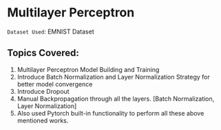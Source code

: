# Multilayer Perceptron

`Dataset Used`: EMNIST Dataset

## Topics Covered:

1. Multilayer Perceptron Model Building and Training
2. Introduce Batch Normalization and Layer Normalization Strategy for better model convergence
3. Introduce Dropout
4. Manual Backpropagation through all the layers. [Batch Normalization, Layer Normalization]
5. Also used Pytorch built-in functionality to perform all these above mentioned works.

